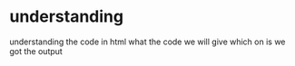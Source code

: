 # understanding
understanding the code in html what the code we will give which on is we got the output
